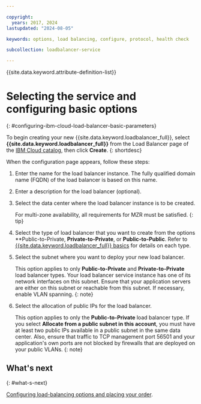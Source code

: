 ```yaml
---

copyright:
  years: 2017, 2024
lastupdated: "2024-08-05"

keywords: options, load balancing, configure, protocol, health check

subcollection: loadbalancer-service

---
```


{{site.data.keyword.attribute-definition-list}}

# Selecting the service and configuring basic options
{: #configuring-ibm-cloud-load-balancer-basic-parameters}

To begin creating your new {{site.data.keyword.loadbalancer_full}}, select **{{site.data.keyword.loadbalancer_full}}** from the Load Balancer page of the [IBM Cloud catalog](https://cloud.ibm.com/catalog/infrastructure/load-balancer-group), then click **Create**.
{: shortdesc}

When the configuration page appears, follow these steps:

1. Enter the name for the load balancer instance. The fully qualified domain name (FQDN) of the load balancer is based on this name.

2. Enter a description for the load balancer (optional).

3. Select the data center where the load balancer instance is to be created.

	For multi-zone availability, all requirements for MZR must be satisfied.
	{: tip}

4. Select the type of load balancer that you want to create from the options **Public-to-Private, **Private-to-Private**, or **Public-to-Public**. Refer to [{{site.data.keyword.loadbalancer_full}} basics](/docs/loadbalancer-service?topic=loadbalancer-service-ibm-cloud-load-balancer-basics) for details on each type.

5. Select the subnet where you want to deploy your new load balancer.

	This option applies to only **Public-to-Private** and **Private-to-Private** load balancer types. Your load balancer service instance has one of its network interfaces on this subnet. Ensure that your application servers are either on this subnet or reachable from this subnet. If necessary, enable VLAN spanning.
	{: note}

6. Select the allocation of public IPs for the load balancer.

	This option applies to only the **Public-to-Private** load balancer type. If you select **Allocate from a public subnet in this account**, you must have at least two public IPs available in a public subnet in the same data center. Also, ensure that traffic to TCP management port 56501 and your application's own ports are not blocked by firewalls that are deployed on your public VLANs.
	{: note}

## What's next
{: #what-s-next}

[Configuring load-balancing options and placing your order](/docs/loadbalancer-service?topic=loadbalancer-service-configure-load-balancing-parameters-and-place-order).
